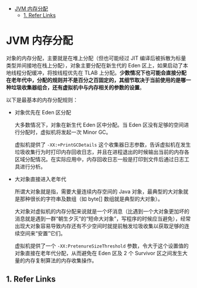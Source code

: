 - [JVM 内存分配](#jvm-内存分配)
  - [1. Refer Links](#1-refer-links)

# JVM 内存分配

对象的内存分配，主要就是在堆上分配（但也可能经过 JIT 编译后被拆散为标量类型并间接地在栈上分配），对象主要分配在新生代的 Eden 区上，如果启动了本地线程分配缓冲，将按线程优先在 TLAB 上分配。**少数情况下也可能会直接分配在老年代中，分配的规则并不是百分之百固定的，其细节取决于当前使用的是哪一种垃圾收集器组合，还有虚拟机中与内存相关的参数的设置**。

以下是最基本的内存分配规则：

- 对象优先在 Eden 区分配

  大多数情况下，对象在新生代 Eden 区中分配。当 Eden 区没有足够的空间进行分配时，虚拟机将发起一次 Minor GC。

  虚拟机提供了 `-XX:+PrintGCDetails` 这个收集器日志参数，告诉虚拟机在发生垃圾收集行为时打印内存回收日志，并且在进程退出的时候输出当前的内存各区域分配情况。在实际应用中，内存回收日志一般是打印到文件后通过日志工具进行分析。

- 大对象直接进入老年代

  所谓大对象就是指，需要大量连续内存空间的 Java 对象，最典型的大对象就是那种很长的字符串及数组（如 byte[] 数组就是典型的大对象）。

  大对象对虚拟机的内存分配来说就是一个坏消息（比遇到一个大对象更加坏的消息就是遇到一群“朝生夕灭”的“短命大对象”，写程序的时候应当避免），经常出现大对象容易导致内存还有不少空间时就提前触发垃圾收集以获取足够的连续空间来“安置”它们。

  虚拟机提供了一个 `-XX:PretenureSizeThreshold` 参数，令大于这个设置值的对象直接在老年代分配，从而避免在 Eden 区及 2 个 Survivor 区之间发生大量的内存复制算法的内存收集操作。

## 1. Refer Links